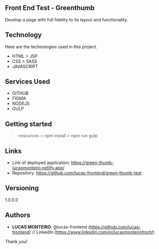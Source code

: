 ## Front End Test - Greenthumb
 
Develop a page with full fidelity to its layout and functionality.
 
## Technology 
 
Here are the technologies used in this project.
 
- HTML > JSP
- CSS > SASS
- JAVASCRIPT
 
## Services Used
 
- GITHUB
- FIGMA
- NODEJS
- GULP
 
## Getting started
 
> -resources
    > npm install
    > npm run gulp
 
## Links
 
  - Link of deployed application: https://green-thumb-lucasmonteiro.netlify.app/
  - Repository: https://github.com/lucas-frontend/green-thumb-test
 
## Versioning
 
1.0.0.0
 
## Authors
 
* **LUCAS MONTEIRO**: @lucas-frontend (https://github.com/lucas-frontend) // LinkedIn (https://www.linkedin.com/in/lucasmonteirofront/)
 
 
Thank you!
